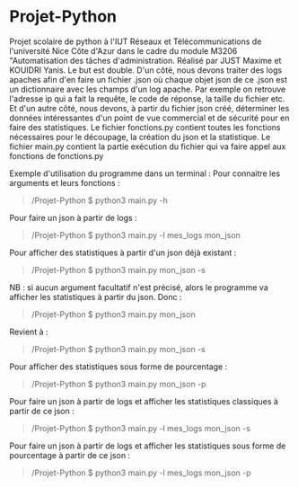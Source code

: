 # Projet-Python
Projet scolaire de python à l'IUT Réseaux et Télécommunications de l'université Nice Côte d'Azur dans le cadre du module M3206 "Automatisation des tâches d'administration.
Réalisé par JUST Maxime et KOUIDRI Yanis.
Le but est double.
D'un côté, nous devons traiter des logs apaches afin d'en faire un fichier .json où chaque objet json de ce .json est un dictionnaire avec les champs d'un log apache.
Par exemple on retrouve l'adresse ip qui a fait la requête, le code de réponse, la taille du fichier etc.
Et d'un autre côté, nous devons, à partir du fichier json créé, déterminer les données intéressantes d'un point de vue commercial et de sécurité pour en faire des statistiques.
Le fichier fonctions.py contient toutes les fonctions nécessaires pour le découpage, la création du json et la statistique.
Le fichier main.py contient la partie exécution du fichier qui va faire appel aux fonctions de fonctions.py

Exemple d'utilisation du programme dans un terminal :
Pour connaitre les arguments et leurs fonctions :
> /Projet-Python $ python3 main.py -h

Pour faire un json à partir de logs :
> /Projet-Python $ python3 main.py -l mes_logs mon_json

Pour afficher des statistiques à partir d'un json déjà existant :
> /Projet-Python $ python3 main.py mon_json -s

NB : si aucun argument facultatif n'est précisé, alors le programme va afficher les statistiques à partir du json.
Donc :
> /Projet-Python $ python3 main.py mon_json 

Revient à :
> /Projet-Python $ python3 main.py mon_json -s

Pour afficher des statistiques sous forme de pourcentage :
> /Projet-Python $ python3 main.py mon_json -p

Pour faire un json à partir de logs et afficher les statistiques classiques à partir de ce json :
> /Projet-Python $ python3 main.py -l mes_logs mon_json -s

Pour faire un json à partir de logs et afficher les statistiques sous forme de pourcentage à partir de ce json :
> /Projet-Python $ python3 main.py -l mes_logs mon_json -p

